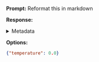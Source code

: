 **Prompt:**
Reformat this in markdown

**Response:**


<details><summary>Metadata</summary>

- Duration: 624 ms
- Datetime: 2024-01-11T20:48:41.208306
- Model: dolphin-2.5-mixtral-8x7b

</details>

**Options:**
```json
{"temperature": 0.0}
```

